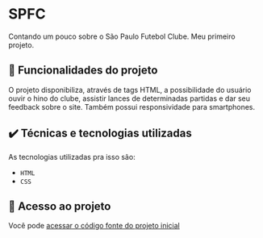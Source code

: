 # SPFC
Contando um pouco sobre o São Paulo Futebol Clube. Meu primeiro projeto.

## 🔨 Funcionalidades do projeto

O projeto disponibiliza, através de tags HTML, a possibilidade do usuário ouvir o hino do clube, assistir lances de determinadas partidas e dar seu feedback sobre o site. Também possui responsividade para smartphones.

## ✔️ Técnicas e tecnologias utilizadas

As tecnologias utilizadas pra isso são:

- `HTML`
- `CSS`

## 📁 Acesso ao projeto

Você pode [acessar o código fonte do projeto inicial](https://github.com/PedroArthur04/spfc/blob/main/index.html)

